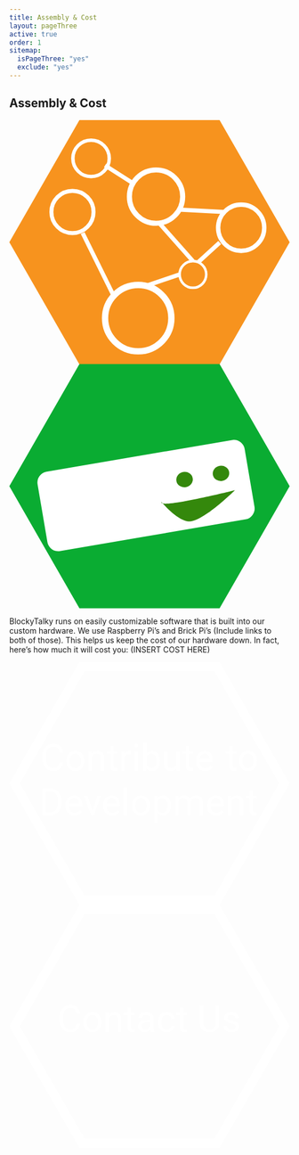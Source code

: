 ```yaml
---
title: Assembly & Cost
layout: pageThree
active: true
order: 1
sitemap:
  isPageThree: "yes"
  exclude: "yes"
---
```

<section class="blueSection" id="modernEd" >
<h2 class="text-center"> Assembly & Cost </h2>
<div class="container">
<div class="row">
  <div class="col-md-2 col-md-offset-2">
    <svg xmlns="http://www.w3.org/2000/svg" viewBox="0 0 248.21 216"><defs><style>.\32 756c00c-973b-4ae7-8191-8eefb5141c76{fill:#f7931e;}.\36 a281ee9-2404-4618-a56b-a19b3e0564b0,.\36 f985557-c9b4-4719-b79c-ef97b4fe4c15,.\37 53ba406-f30c-4ff6-979d-8c845d8df392,.cc0885d7-0540-40f3-bf95-b53084b77ff7,.d0929505-4f69-4ba1-bbfd-65e0598a69d5,.d45ad516-fb74-4f9a-a5ff-79c0543e5c9c,.dd4972a1-c577-4701-8419-57a2322d59d3{fill:none;stroke:#fff;stroke-miterlimit:10;}.\36 a281ee9-2404-4618-a56b-a19b3e0564b0{stroke-width:4.51px;}.dd4972a1-c577-4701-8419-57a2322d59d3{stroke-width:2.25px;}.\37 53ba406-f30c-4ff6-979d-8c845d8df392{stroke-width:3.9px;}.d45ad516-fb74-4f9a-a5ff-79c0543e5c9c{stroke-width:3.08px;}.\36 f985557-c9b4-4719-b79c-ef97b4fe4c15{stroke-width:3.56px;}.cc0885d7-0540-40f3-bf95-b53084b77ff7{stroke-width:3.72px;}.d0929505-4f69-4ba1-bbfd-65e0598a69d5{stroke-width:5.61px;}</style></defs><title>assemblyFig1</title><g id="fa6c6193-91ca-4249-b510-98858c34db02" data-name="Layer 2"><g id="d656820f-4993-47e8-b879-07de793657e0" data-name="appsBT"><polygon class="2756c00c-973b-4ae7-8191-8eefb5141c76" points="62.05 0 186.16 0 248.21 108 186.16 216 62.05 216 0 108 62.05 0"/><circle class="6a281ee9-2404-4618-a56b-a19b3e0564b0" cx="129.89" cy="67.67" r="23.58"/><circle class="dd4972a1-c577-4701-8419-57a2322d59d3" cx="162.56" cy="136.46" r="11.79"/><circle class="753ba406-f30c-4ff6-979d-8c845d8df392" cx="205.3" cy="95.17" r="20.41"/><circle class="d45ad516-fb74-4f9a-a5ff-79c0543e5c9c" cx="72.37" cy="33.85" r="16.1"/><circle class="6f985557-c9b4-4719-b79c-ef97b4fe4c15" cx="55.89" cy="81.23" r="18.65"/><line class="cc0885d7-0540-40f3-bf95-b53084b77ff7" x1="84.78" y1="40.05" x2="109.48" y2="55.86"/><line class="cc0885d7-0540-40f3-bf95-b53084b77ff7" x1="190.4" y1="81.23" x2="150.77" y2="79.18"/><line class="cc0885d7-0540-40f3-bf95-b53084b77ff7" x1="162.56" y1="124.67" x2="132.75" y2="91.07"/><line class="cc0885d7-0540-40f3-bf95-b53084b77ff7" x1="92.38" y1="155.4" x2="64.93" y2="99.89"/><line class="cc0885d7-0540-40f3-bf95-b53084b77ff7" x1="167.23" y1="125.63" x2="186.27" y2="108.3"/><circle class="d0929505-4f69-4ba1-bbfd-65e0598a69d5" cx="114.12" cy="175.1" r="29.35"/><line class="cc0885d7-0540-40f3-bf95-b53084b77ff7" x1="150.77" y1="136.46" x2="121.06" y2="146.59"/></g></g></svg>
  </div> <!-- col -->
  <div class="col-md-2 col-md-offset-4">
    <svg xmlns="http://www.w3.org/2000/svg" viewBox="0 0 248.21 216"><defs><style>.\34 37c8301-420f-47a7-b0ce-80d63fade124{fill:#0aac32;}.ca4758b3-aed4-418b-8ebb-b0ae057e9d06{fill:#fff;}.\37 def1604-6e4f-40cb-8ee7-f4b257818d64{fill:#34880c;}</style></defs><title>assemblyFig2</title><g id="9460544b-b021-42b1-93ff-968683424bb7" data-name="Layer 2"><g id="33fc74ff-e9da-4382-a388-d9082ae5042b" data-name="appsBT"><polygon class="437c8301-420f-47a7-b0ce-80d63fade124" points="62.05 0 186.16 0 248.21 108 186.16 216 62.05 216 0 108 62.05 0"/><rect class="ca4758b3-aed4-418b-8ebb-b0ae057e9d06" x="28.02" y="80.67" width="186.01" height="71.17" rx="9.67" ry="9.67" transform="translate(259.87 210.53) rotate(170.33)"/><ellipse class="7def1604-6e4f-40cb-8ee7-f4b257818d64" cx="187.41" cy="96.63" rx="7.32" ry="6.76" transform="translate(-13.57 32.86) rotate(-9.67)"/><path class="7def1604-6e4f-40cb-8ee7-f4b257818d64" d="M199.71,111.53s-62.46,15.6-65,11.09,10.69,13.72,22.77,16.39S199.71,111.53,199.71,111.53Z"/><ellipse class="7def1604-6e4f-40cb-8ee7-f4b257818d64" cx="155.15" cy="102.13" rx="7.32" ry="6.76" transform="translate(-14.96 27.52) rotate(-9.67)"/></g></g></svg>
  </div> <!-- col -->
</div> <!--row-->
<div class="row">
  <div class=" col-md-offset-2 col-md-8">
    <p class="text-justify">BlockyTalky runs on easily customizable software that is built into our custom hardware.
    We use Raspberry Pi’s and Brick Pi’s (Include links to both of those).
    This helps us keep the cost of our hardware down. In fact, here’s how much it will cost you: (INSERT COST HERE)
    </p>
  </div> <!-- col -->
</div> <!--row-->
<div class="row">
  <div class=" col-md-offset-1 col-md-4">
    <a href="../develop.html"> <svg xmlns="http://www.w3.org/2000/svg" viewBox="0 0 277.41 240"><defs><style>.a68517d6-b243-4d4b-9e3b-ede1ed2ce762{fill:none;stroke:#fff;stroke-miterlimit:10;stroke-width:9px;}.\37 ec39bfe-1f83-411c-9a9f-8a77ffaa1509{font-size:37px;fill:#fff;font-family:Roboto-Medium, Roboto;}.dffb80f8-ff98-4b2b-9fbc-d8615c4db8d4{letter-spacing:-0.01em;}.\38 5712bfd-8900-411d-9cc2-4f106949a559{letter-spacing:-0.01em;}</style></defs><title>assemblyDevelop</title><g id="de6de58f-5530-44e7-9ede-7a6b42e5c700" data-name="Layer 2"><g id="c73f4e68-ca43-4a10-ab3c-94e3a8f2a34e" data-name="Layer 1"><polygon class="a68517d6-b243-4d4b-9e3b-ede1ed2ce762" points="71.95 4.5 205.46 4.5 272.21 120 205.46 235.5 71.95 235.5 5.2 120 71.95 4.5"/><text class="7ec39bfe-1f83-411c-9a9f-8a77ffaa1509" transform="translate(30.63 107.15)">Contribute <tspan class="dffb80f8-ff98-4b2b-9fbc-d8615c4db8d4" x="183.32" y="0">t</tspan><tspan x="195.08" y="0">o </tspan><tspan x="-1.04" y="44.4">D</tspan><tspan class="85712bfd-8900-411d-9cc2-4f106949a559" x="23.13" y="44.4">e</tspan><tspan x="42.75" y="44.4">velopment</tspan></text></g></g></svg> </a>
  </div> <!-- col -->
  <div class=" col-md-offset-2 col-md-4">
    <a href="../contact.html"><svg xmlns="http://www.w3.org/2000/svg" viewBox="0 0 277.41 240"><defs><style>.\33 0132a5e-4d69-4786-a39f-68737b4d5e89{fill:none;stroke:#fff;stroke-miterlimit:10;stroke-width:9px;}.c4813ee5-e752-4286-81da-0f1dd413028c{font-size:37px;fill:#fff;font-family:Roboto-Medium, Roboto;}</style></defs><title>assemblyContact</title><g id="ed647a99-66c0-465a-81f4-4521c421e30d" data-name="Layer 2"><g id="84b78053-5c1f-4cd2-904b-f81cf0c0e9a2" data-name="Layer 1"><polygon class="30132a5e-4d69-4786-a39f-68737b4d5e89" points="71.95 4.5 205.46 4.5 272.21 120 205.46 235.5 71.95 235.5 5.2 120 71.95 4.5"/><text class="c4813ee5-e752-4286-81da-0f1dd413028c" transform="translate(47.59 125.28)">Contact Us</text></g></g></svg
  </div> <!-- col -->
</div> <!--row-->
</div>

</section>

